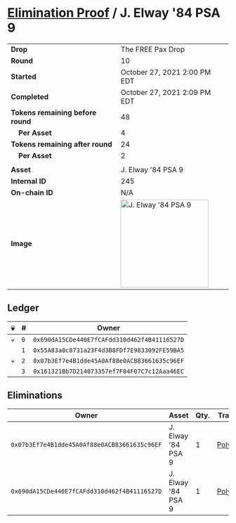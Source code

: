 # [Elimination Proof](./readme.md) / J. Elway &#039;84 PSA 9

|||
|---|---|
| **Drop** | The FREE Pax Drop |
| **Round** | 10 |
| **Started** | October 27, 2021 2:00 PM EDT |
| **Completed** | October 27, 2021 2:09 PM EDT |
| **Tokens remaining before round** | 48 |
| **&nbsp;&nbsp;&nbsp;&nbsp;Per Asset** | 4 |
| **Tokens remaining after round** | 24 |
| **&nbsp;&nbsp;&nbsp;&nbsp;Per Asset** | 2 |
| | |
| **Asset** | J. Elway &#039;84 PSA 9 |
| **Internal ID** | 245 |
| **On-chain ID** | N/A |
| **Image** | <img src="https://tcdn.blokpax.com/94aa4804-2e41-4f53-83e4-e76da2415ad9/2e55524dc2260adac0aa601fbd636c4098fbf2dc8093af38d37a94a930ff68fc.jpg" height="200" alt="J. Elway &#039;84 PSA 9" /> |

## Ledger

| 💀 | # | Owner |
| --- | --- | --- |
| 💀 | `0` | `0x690dA15CDe440E7fCAFdd310d462f4B41116527D` |
|  | `1` | `0x55A83a0c8731a23F4d3B8FDf7E9833092FE59BA5` |
| 💀 | `2` | `0x07b3Ef7e4B1dde45A0Af88e0ACB83661635c96EF` |
|  | `3` | `0x161321Bb7D214073357ef7F04F07C7c12Aaa46EC` |


## Eliminations

| Owner | Asset | Qty. | Transaction |
| --- | --- | --- | --- |
| `0x07b3Ef7e4B1dde45A0Af88e0ACB83661635c96EF` | J. Elway '84 PSA 9 | 1 | [Polygonscan](https://polygonscan.com/tx/0x9b58f086587bb5dfef0f80fc203409ee6a19a81562a8707fb277fa879334d83a) |
| `0x690dA15CDe440E7fCAFdd310d462f4B41116527D` | J. Elway '84 PSA 9 | 1 | [Polygonscan](https://polygonscan.com/tx/0x2aac9f65769b4d7f49708008087634e66db73c9e29e0d1d929d7b413cada3764) |
